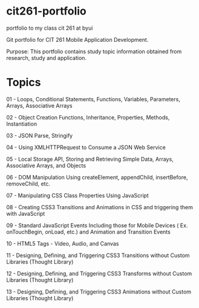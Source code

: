 # cit261-portfolio
portfolio to my class cit 261 at byui

Git portfolio for CIT 261 Mobile Application Development.

Purpose:
This portfolio contains study topic information obtained from research, study and application.

# Topics

01 - Loops, Conditional Statements, Functions, Variables, Parameters, Arrays, Associative Arrays

02 - Object Creation Functions, Inheritance, Properties, Methods, Instantiation

03 - JSON Parse, Stringify

04 - Using XMLHTTPRequest to Consume a JSON Web Service

05 - Local Storage API, Storing and Retrieving Simple Data, Arrays, Associative Arrays, and Objects

06 - DOM Manipulation Using createElement, appendChild, insertBefore, removeChild, etc.

07 - Manipulating CSS Class Properties Using JavaScript

08 - Creating CSS3 Transitions and Animations in CSS and triggering them with JavaScript

09 - Standard JavaScript Events Including those for Mobile Devices ( Ex. onTouchBegin, onLoad, etc.) and Animation and Transition Events

10 - HTML5 Tags - Video, Audio, and Canvas

11 - Designing, Defining, and Triggering CSS3 Transitions without Custom Libraries (Thought Library)

12 - Designing, Defining, and Triggering CSS3 Transforms without Custom Libraries (Thought Library)

13 - Designing, Defining, and Triggering CSS3 Animations without Custom Libraries (Thought Library)
